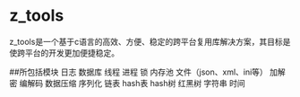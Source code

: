z_tools
===
z_tools是一个基于c语言的高效、方便、稳定的跨平台复用库解决方案，其目标是使跨平台的开发更加便捷稳定。

##所包括模块
日志
数据库
线程
进程
锁
内存池
文件（json、xml、ini等）
加解密
编解码
数据压缩
序列化
链表
hash表
hash树
红黑树
字符串
时间
